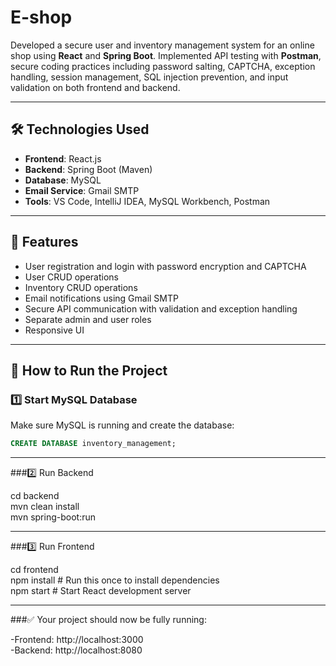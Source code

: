 
# E-shop

Developed a secure user and inventory management system for an online shop using **React** and **Spring Boot**. Implemented API testing with **Postman**, secure coding practices including password salting, CAPTCHA, exception handling, session management, SQL injection prevention, and input validation on both frontend and backend.

---

## 🛠 Technologies Used

- **Frontend**: React.js  
- **Backend**: Spring Boot (Maven)  
- **Database**: MySQL  
- **Email Service**: Gmail SMTP  
- **Tools**: VS Code, IntelliJ IDEA, MySQL Workbench, Postman

---

## 🚀 Features

- User registration and login with password encryption and CAPTCHA
- User CRUD operations  
- Inventory CRUD operations  
- Email notifications using Gmail SMTP  
- Secure API communication with validation and exception handling  
- Separate admin and user roles  
- Responsive UI

---

## 🔧 How to Run the Project

### 1️⃣ Start MySQL Database  
Make sure MySQL is running and create the database:

```sql
CREATE DATABASE inventory_management;
```

---
###2️⃣ Run Backend

cd backend          <br>
mvn clean install   <br>
mvn spring-boot:run <br>

---
###3️⃣ Run Frontend

cd frontend                                             <br>
npm install    # Run this once to install dependencies  <br>
npm start      # Start React development server          <br>

---
###✅ Your project should now be fully running:

-Frontend: http://localhost:3000 <br>
-Backend: http://localhost:8080  <br>



